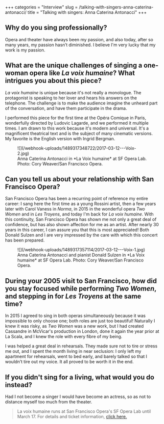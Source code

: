 +++
categories = "Interview"
slug = /talking-with-singers-anna-caterina-antonacci/
title = "Talking with singers: Anna Caterina Antonacci"
+++

## Why do you sing professionally?

Opera and theater have always been my passion, and also today, after so many years, my passion hasn’t diminished. I believe I'm very lucky that my work is my passion.

## What are the unique challenges of singing a one-woman opera like *La voix humaine*? What intrigues you about this piece?

*La voix humaine* is unique because it's not really a monologue. The protagonist is speaking to her lover and hears his answers on the telephone. The challenge is to make the audience imagine the unheard part of the conversation, and have them participate in the drama.

I performed this piece for the first time at the Opéra Comique in Paris, wonderfully directed by Ludovic Lagarde, and we performed it multiple times. I am drawn to this work because it's modern and universal. It's a magnificent theatrical text and is the subject of many cinematic versions. My favorite is the English version with Ingrid Bergman.

<figure data-type="image">
![](/webhook-uploads/1489317348722/2017-03-12---Voix-2.jpg)
<figcaption>Anna Caterina Antonacci in *La Voix humaine* at SF Opera Lab. Photo: Cory Weaver/San Francisco Opera.</figcaption>
</figure>

## Can you tell us about your relationship with San Francisco Opera?

San Francisco Opera has been a recurring point of reference my entire career: I sang here the first time as a young Rossini artist, then a few years later with Carol Vaness in *Norma*, in 2015 in the wonderful opera *Two Women* and in *Les Troyens*, and today I'm back for *La voix humaine*. With this continuity, San Francisco Opera has shown me not only a great deal of confidence, but has also shown affection for me as an artist. After nearly 30 years in this career, I can assure you that this is most appreciated! Both Donald Sulzen and I are very impressed by the care with which this concert has been prepared.

<figure data-type="image">
![](/webhook-uploads/1489317357114/2017-03-12---Voix-1.jpg)
<figcaption>Anna Caterina Antonacci and pianist Donald Sulzen in *La Voix humaine* at SF Opera Lab. Photo: Cory Weaver/San Francisco Opera.</figcaption>
</figure>

## During your 2005 visit to San Francisco, how did you stay focused while performing *Two Women*, and stepping in for *Les Troyens* at the same time?

In 2015 I agreed to sing in both operas simultaneously because it was impossible to only choose one; both roles are just too beautiful! Naturally I knew it was risky, as *Two Women* was a new work, but I had created Cassandre in McVicar's production in London, done it again the year prior at La Scala, and I knew the role with every fibre of my being.

I was helped a great deal in rehearsals. They made sure not to tire or stress me out, and I spent the month living in near seclusion: I only left my apartment for rehearsals, went to bed early, and barely talked so that I wouldn’t tire out my voice. It all proved to be worth it in the end.

## If you didn't sing for a living, what would you do instead?

Had I not become a singer I would have become an actress, so as not to distance myself too much from the theater.

>La voix humaine runs at San Francisco Opera's SF Opera Lab until March 17. For details and ticket information, [click here.](https://sfopera.com/sfoperalab/season-two/la-voix-humaine/)
